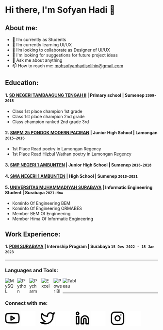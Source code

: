 # Hi there, I'm Sofyan Hadi 👋
## About me:
- 🔭 I’m currently as Students
- 🌱 I’m currently learning UI/UX
- 👯 I’m looking to collaborate as Designer of UI/UX 
- 🤔 I'm looking for suggestions for future project ideas
- 💬 Ask me about anything
- 📫 How to reach me: mohsofyanhadisolihin@gmail.com

## Education:

#### 1. [SD NEGERI TAMBAAGUNG TENGAH II](https://www.facebook.com/pages/SD%20Negeri%20Tambaagung%20Tengah%20II/341681313208648/) | Primary school | Sumenep `2009-2015`
   - Class 1st place champion 1st grade
   - Class 1st place champion 2nd grade
   - Class champion ranked 2nd grade 3rd
#### 2. [SMPM 25 PONDOK MODERN PACIRAN](https://modernpaciran.sch.id/smp-m-25/) | Junior High School | Lamongan `2015-2016`
   - 1st Place Read poetry in Lamongan Regency
   - 1st Place Read Hizbul Wathan poetry in Lamongan Regency
#### 3. [SMP NEGERI 1 AMBUNTEN](https://www.instagram.com/smpn1ambunten86/) | Junior High School | Sumenep `2016-2018`
#### 4. [SMA NEGERI 1 AMBUNTEN](https://www.instagram.com/sman1.ambunten/) | High School | Sumenep `2018-2021`
#### 5. [UNIVERSITAS MUHAMMADIYAH SURABAYA](https://www.um-surabaya.ac.id/) | Informatic Engineering Student | Surabaya `2021-Now`
   - Kominfo Of Engineering BEM
   - Kominfo Of Engineering ORMABES
   - Member BEM Of Engineering
   - Member Hima Of Informatic Engineering

## Work Experience:
#### 1. [PDM SURABAYA](http://surabaya-kota.muhammadiyah.or.id/) | Internship Program | Surabaya `15 Des 2022 - 15 Jan 2023`
---
### Languages and Tools:

[<img align="left" alt="MySQL" width="30px" src="https://cdn.jsdelivr.net/gh/devicons/devicon/icons/mysql/mysql-original.svg" style="padding-right:10px;" />][webdev]
[<img align="left" alt="Python" width="30px" src="https://upload.wikimedia.org/wikipedia/commons/thumb/c/c3/Python-logo-notext.svg/110px-Python-logo-notext.svg.png?20100317150552" style="padding-right:10px;" />][webdev]
[<img align="left" alt="Pycharm" width="30px" src="https://upload.wikimedia.org/wikipedia/commons/thumb/1/1d/PyCharm_Icon.svg/220px-PyCharm_Icon.svg.png" style="padding-right:10px;" />][webdev]
[<img align="left" alt="Excel" width="30px" src="https://is2-ssl.mzstatic.com/image/thumb/Purple126/v4/a8/fd/5a/a8fd5a84-c6f1-355f-3b9f-6e86598efaa3/XCEL.png/1200x630bb.png" style="padding-right:10px;" />][webdev]
[<img align="left" alt="Power BI" width="30px" src="https://powerbi.microsoft.com/pictures/application-logos/svg/powerbi.svg" style="padding-right:0px;" />][webdev]
[<img align="left" alt="Tableau" width="50px" src="https://logos-world.net/wp-content/uploads/2021/10/Tableau-Symbol.png" style="padding-right:10px;" />][webdev]

<br />
<br />

---
### Connect with me:

[![website](./img/youtube-light.svg)](https://www.youtube.com/@sofyanhadisolihin6856-light#gh-mode-only)
[![website](./img/youtube-dark.svg)](https://www.youtube.com/@sofyanhadisolihin6856#gh-dark-mode-only)
&nbsp;&nbsp;
[![website](./img/twitter-light.svg)](https://twitter.com/sofyanhadislhn#gh-light-mode-only)
[![website](./img/twitter-dark.svg)](https://twitter.com/sofyanhadislhn#gh-dark-mode-only)
&nbsp;&nbsp;
[![website](./img/linkedin-light.svg)](http://linkedin.com/in/moh-sofyan-hadi-solihin-7b088b2a9n#gh-light-mode-only)
[![website](./img/linkedin-dark.svg)](http://linkedin.com/in/moh-sofyan-hadi-solihin-7b088b2a9#gh-dark-mode-only)
&nbsp;&nbsp;
[![website](./img/instagram-light.svg)]([https://instagram.com/vincentwwidyan](https://www.instagram.com/sofyanhadislhn?igsh=eXl4bXpxN245NW8y)#gh-light-mode-only)
[![website](./img/instagram-dark.svg)]([https://instagram.com/vincentwwidyan](https://www.instagram.com/sofyanhadislhn?igsh=eXl4bXpxN245NW8y)#gh-dark-mode-only)



[webdev]: https://github.com/mohsofyanhadisolihin
